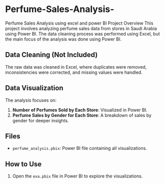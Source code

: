# Perfume-Sales-Analysis-
Perfume Sales Analysis using excel and power BI
Project Overview
This project involves analyzing perfume sales data from stores in Saudi Arabia using Power BI. The data cleaning process was performed using Excel, but the main focus of the analysis was done using Power BI.

## Data Cleaning (Not Included)
The raw data was cleaned in Excel, where duplicates were removed, inconsistencies were corrected, and missing values were handled.

## Data Visualization
The analysis focuses on:
1. **Number of Perfumes Sold by Each Store**: Visualized in Power BI.
2. **Perfume Sales by Gender for Each Store**: A breakdown of sales by gender for deeper insights.

## Files
- `perfume_analysis.pbix`: Power BI file containing all visualizations.

## How to Use
1. Open the `exa.pbix` file in Power BI to explore the visualizations.
